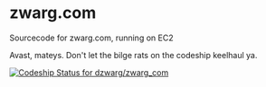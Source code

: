 zwarg.com
=========

Sourcecode for zwarg.com, running on EC2

Avast, mateys. Don't let the bilge rats on the codeship keelhaul ya.

[ ![Codeship Status for dzwarg/zwarg_com](https://www.codeship.io/projects/fbf450c0-4197-0131-286b-0a3efd36b955/status?branch=master)](https://www.codeship.io/projects/10589)
